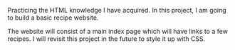 Practicing the HTML knowledge I have acquired. In this project, I am going to build a basic recipe website.

The website will consist of a main index page which will have links to a few recipes. I will revisit this project in the future to style it up with CSS.